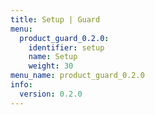 ```yaml
---
title: Setup | Guard
menu:
  product_guard_0.2.0:
    identifier: setup
    name: Setup
    weight: 30
menu_name: product_guard_0.2.0
info:
  version: 0.2.0
---
```


